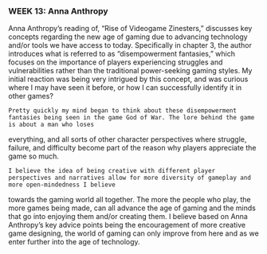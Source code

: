 <h3>WEEK 13: Anna Anthropy</h3>

  Anna Anthropy’s reading of, “Rise of Videogame Zinesters,” discusses key concepts regarding the new age of gaming due to advancing technology and/or tools
we have access to today. Specifically in chapter 3, the author introduces what is referred to as “disempowerment fantasies,” which focuses on the importance
of players experiencing struggles and vulnerabilities rather than the traditional power-seeking gaming styles. My initial reaction was being very intrigued by
this concept, and was curious where I may have seen it before, or how I can successfully identify it in other games?

	Pretty quickly my mind began to think about these disempowerment fantasies being seen in the game God of War. The lore behind the game is about a man who loses
 everything, and all sorts of other character perspectives where struggle, failure, and difficulty become part of the reason why players appreciate the game so much.
 
	I believe the idea of being creative with different player perspectives and narratives allow for more diversity of gameplay and more open-mindedness I believe
 towards the gaming world all together. The more the people who play, the more games being made, can all advance the age of gaming and the minds that go into 
 enjoying them and/or creating them. I believe based on Anna Anthropy’s key advice points being the encouragement of more creative game designing, the world of
 gaming can only improve from here and as we enter further into the age of technology.
	
